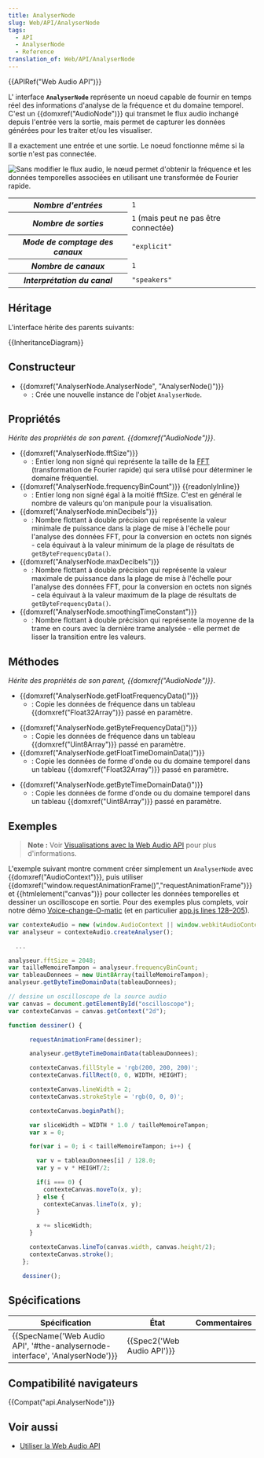 ```yaml
---
title: AnalyserNode
slug: Web/API/AnalyserNode
tags:
  - API
  - AnalyserNode
  - Reference
translation_of: Web/API/AnalyserNode
---
```

{{APIRef("Web Audio API")}}

L' interface **`AnalyserNode`** représente un noeud capable de fournir en temps réel des informations d'analyse de la fréquence et du domaine temporel. C'est un {{domxref("AudioNode")}} qui transmet le flux audio inchangé depuis l'entrée vers la sortie, mais permet de capturer les données générées pour les traiter et/ou les visualiser.

Il a exactement une entrée et une sortie. Le noeud fonctionne même si la sortie n'est pas connectée.

![Sans modifier le flux audio, le nœud permet d'obtenir la fréquence et les données temporelles associées en utilisant une transformée de Fourier rapide.](fttaudiodata_en.svg)

<table class="properties">
  <tbody>
    <tr>
      <th scope="row"><dfn>Nombre d'entrées</dfn></th>
      <td><code>1</code></td>
    </tr>
    <tr>
      <th scope="row"><dfn>Nombre de sorties</dfn></th>
      <td><code>1</code> (mais peut ne pas être connectée)</td>
    </tr>
    <tr>
      <th scope="row"><dfn>Mode de comptage des canaux</dfn></th>
      <td><code>"explicit"</code></td>
    </tr>
    <tr>
      <th scope="row"><dfn>Nombre de canaux</dfn></th>
      <td><code>1</code></td>
    </tr>
    <tr>
      <th scope="row"><dfn>Interprétation du canal</dfn></th>
      <td><code>"speakers"</code></td>
    </tr>
  </tbody>
</table>

## Héritage

L'interface hérite des parents suivants:

{{InheritanceDiagram}}

## Constructeur

- {{domxref("AnalyserNode.AnalyserNode", "AnalyserNode()")}}
  - : Crée une nouvelle instance de l'objet `AnalyserNode`.

## Propriétés

_Hérite des propriétés de son parent._ _{{domxref("AudioNode")}}_.

- {{domxref("AnalyserNode.fftSize")}}
  - : Entier long non signé qui représente la taille de la [FFT](/en-US/docs/) (transformation de Fourier rapide) qui sera utilisé pour déterminer le domaine fréquentiel.
- {{domxref("AnalyserNode.frequencyBinCount")}} {{readonlyInline}}
  - : Entier long non signé égal à la moitié fftSize. C'est en général le nombre de valeurs qu'on manipule pour la visualisation.
- {{domxref("AnalyserNode.minDecibels")}}
  - : Nombre flottant à double précision qui représente la valeur minimale de puissance dans la plage de mise à l'échelle pour l'analyse des données FFT, pour la conversion en octets non signés - cela équivaut à la valeur minimum de la plage de résultats de `getByteFrequencyData()`.
- {{domxref("AnalyserNode.maxDecibels")}}
  - : Nombre flottant à double précision qui représente la valeur maximale de puissance dans la plage de mise à l'échelle pour l'analyse des données FFT, pour la conversion en octets non signés - cela équivaut à la valeur maximum de la plage de résultats de `getByteFrequencyData()`.
- {{domxref("AnalyserNode.smoothingTimeConstant")}}
  - : Nombre flottant à double précision qui représente la moyenne de la trame en cours avec la dernière trame analysée - elle permet de lisser la transition entre les valeurs.

## Méthodes

_Hérite des propriétés de son parent,_ _{{domxref("AudioNode")}}_.

- {{domxref("AnalyserNode.getFloatFrequencyData()")}}
  - : Copie les données de fréquence dans un tableau {{domxref("Float32Array")}} passé en paramètre.

<!---->

- {{domxref("AnalyserNode.getByteFrequencyData()")}}
  - : Copie les données de fréquence dans un tableau {{domxref("Uint8Array")}} passé en paramètre.
- {{domxref("AnalyserNode.getFloatTimeDomainData()")}}
  - : Copie les données de forme d'onde ou du domaine temporel dans un tableau {{domxref("Float32Array")}} passé en paramètre.

<!---->

- {{domxref("AnalyserNode.getByteTimeDomainData()")}}
  - : Copie les données de forme d'onde ou du domaine temporel dans un tableau {{domxref("Uint8Array")}} passé en paramètre.

## Exemples

> **Note :** Voir [Visualisations avec la Web Audio API](/fr/docs/Web/API/Web_Audio_API/Visualizations_with_Web_Audio_API) pour plus d'informations.

L'exemple suivant montre comment créer simplement un  `AnalyserNode` avec {{domxref("AudioContext")}}, puis utiliser  {{domxref("window.requestAnimationFrame()","requestAnimationFrame")}} et {{htmlelement("canvas")}} pour collecter les données temporelles et dessiner un oscilloscope en sortie. Pour des exemples plus complets, voir notre démo [Voice-change-O-matic](https://mdn.github.io/voice-change-o-matic/)  (et en particulier [app.js lines 128–205](https://github.com/mdn/voice-change-o-matic/blob/gh-pages/scripts/app.js#L128-L205)).

```js
var contexteAudio = new (window.AudioContext || window.webkitAudioContext)();
var analyseur = contexteAudio.createAnalyser();

  ...

analyseur.fftSize = 2048;
var tailleMemoireTampon = analyseur.frequencyBinCount;
var tableauDonnees = new Uint8Array(tailleMemoireTampon);
analyseur.getByteTimeDomainData(tableauDonnees);

// dessine un oscilloscope de la source audio
var canvas = document.getElementById("oscilloscope");
var contexteCanvas = canvas.getContext("2d");

function dessiner() {

      requestAnimationFrame(dessiner);

      analyseur.getByteTimeDomainData(tableauDonnees);

      contexteCanvas.fillStyle = 'rgb(200, 200, 200)';
      contexteCanvas.fillRect(0, 0, WIDTH, HEIGHT);

      contexteCanvas.lineWidth = 2;
      contexteCanvas.strokeStyle = 'rgb(0, 0, 0)';

      contexteCanvas.beginPath();

      var sliceWidth = WIDTH * 1.0 / tailleMemoireTampon;
      var x = 0;

      for(var i = 0; i < tailleMemoireTampon; i++) {

        var v = tableauDonnees[i] / 128.0;
        var y = v * HEIGHT/2;

        if(i === 0) {
          contexteCanvas.moveTo(x, y);
        } else {
          contexteCanvas.lineTo(x, y);
        }

        x += sliceWidth;
      }

      contexteCanvas.lineTo(canvas.width, canvas.height/2);
      contexteCanvas.stroke();
    };

    dessiner();
```

## Spécifications

| Spécification                                                                                        | État                                 | Commentaires |
| ---------------------------------------------------------------------------------------------------- | ------------------------------------ | ------------ |
| {{SpecName('Web Audio API', '#the-analysernode-interface', 'AnalyserNode')}} | {{Spec2('Web Audio API')}} |              |

## Compatibilité navigateurs

{{Compat("api.AnalyserNode")}}

## Voir aussi

- [Utiliser la Web Audio API](/fr/docs/Web/API/Web_Audio_API/Using_Web_Audio_API)
